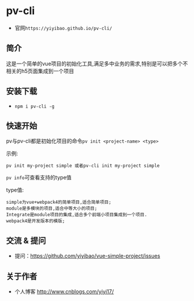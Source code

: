 # pv-cli

- 官网`https://yiyibao.github.io/pv-cli/`

## 简介

这是一个简单的vue项目的初始化工具,满足多中业务的需求,特别是可以把多个不相关的h5页面集成到一个项目

## 安装下载

- `npm i pv-cli -g`

## 快速开始

pv与pv-cli都是初始化项目的命令`pv init <project-name> <type> `

示例:

    pv init my-project simple 或者pv-cli init my-project simple

`pv info`可查看支持的type值

type值:

    simple为vue+webpack4的简单项目,适合简单项目;
    module是多模块的项目,适合中等大小的项目;
    Integrate是module项目的集成,适合多个前端小项目集成到一个项目.
    webpack4是开发版本的模版;


## 交流 & 提问

- 提问：https://github.com/yiyibao/vue-simple-project/issues


## 关于作者

- 个人博客 http://www.cnblogs.com/yiyi17/
